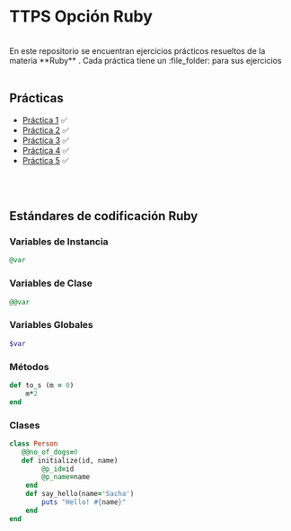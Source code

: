 # TTPS Opción Ruby 
<br>
En este repositorio se encuentran ejercicios prácticos resueltos de la materia **Ruby** . Cada práctica tiene un :file_folder: para sus ejercicios
<br><br>

## Prácticas 

+ [Práctica 1](https://github.com/saczuac/ruby_UNLP/tree/master/P1) :white_check_mark:
+ [Práctica 2](https://github.com/saczuac/ruby_UNLP/tree/master/P2) :white_check_mark:
+ [Práctica 3](https://github.com/saczuac/ruby_UNLP/tree/master/P3) :white_check_mark:
+ [Práctica 4](https://github.com/saczuac/ruby_UNLP/tree/master/P4) :white_check_mark:
+ [Práctica 5](https://github.com/saczuac/ruby_UNLP/tree/master/P5) :white_check_mark:

<br><br>
## Estándares de codificación **Ruby** 


### Variables de Instancia  

```ruby
@var
```

### Variables de Clase 

```ruby
@@var
```

### Variables Globales 

```ruby
$var
```

### Métodos 

```ruby
def to_s (m = 0)
    m*2
end
```

### Clases 

```ruby
class Person
   @@no_of_dogs=0
   def initialize(id, name)
        @p_id=id
        @p_name=name
    end
    def say_hello(name='Sacha')
        puts "Hello! #{name}"
    end
end 
```
